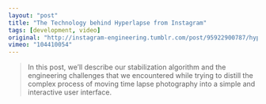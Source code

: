 ```yaml
---
layout: "post"
title: "The Technology behind Hyperlapse from Instagram"
tags: [development, video]
original: "http://instagram-engineering.tumblr.com/post/95922900787/hyperlapse"
vimeo: "104410054"
---
```


<blockquote>In this post, we’ll describe our stabilization algorithm and the engineering challenges that we encountered while trying to distill the complex process of moving time lapse photography into a simple and interactive user interface.</blockquote>

